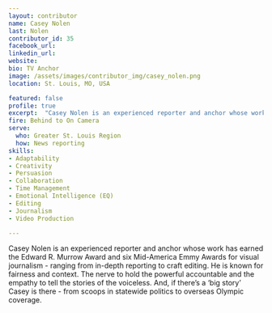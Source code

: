 ```yaml
---
layout: contributor
name: Casey Nolen
last: Nolen
contributor_id: 35
facebook_url: 
linkedin_url: 
website: 
bio: TV Anchor
image: /assets/images/contributor_img/casey_nolen.png
location: St. Louis, MO, USA

featured: false
profile: true
excerpt:  "Casey Nolen is an experienced reporter and anchor whose work has earned the Edward R. Murrow Award."
fire: Behind to On Camera
serve:
  who: Greater St. Louis Region
  how: News reporting
skills:
- Adaptability
- Creativity
- Persuasion
- Collaboration
- Time Management
- Emotional Intelligence (EQ)
- Editing
- Journalism
- Video Production

---
```

Casey Nolen is an experienced reporter and anchor whose work has earned the Edward R. Murrow Award and six Mid-America Emmy Awards for visual journalism - ranging from in-depth reporting to craft editing. He is known for fairness and context. The nerve to hold the powerful accountable and the empathy to tell the stories of the voiceless. And, if there’s a ‘big story’ Casey is there - from scoops in statewide politics to overseas Olympic coverage.